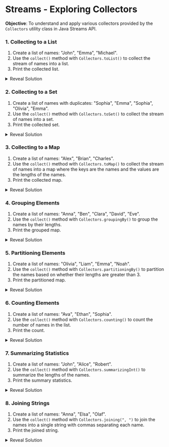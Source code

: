 # Streams - Exploring Collectors

__Objective__: To understand and apply various collectors provided by the `Collectors` utility class in Java Streams API.


### 1. Collecting to a List

1. Create a list of names: "John", "Emma", "Michael".
1. Use the `collect()` method with `Collectors.toList()` to collect the stream of names into a list.
1. Print the collected list.

<details>
<summary>Reveal Solution</summary>

```java
import java.util.Arrays;
import java.util.List;
import java.util.stream.Collectors;

public class CollectorsExample {
  public static void main(String[] args) {
    List<String> names = Arrays.asList("John", "Emma", "Michael");
    List<String> collectedList = names.stream().collect(Collectors.toList());
    System.out.println(collectedList); // [John, Emma, Michael]
  }
}
```
</details>


### 2. Collecting to a Set

1. Create a list of names with duplicates: "Sophia", "Emma", "Sophia", "Olivia", "Emma".
1. Use the `collect()` method with `Collectors.toSet()` to collect the stream of names into a set.
1. Print the collected set.

<details>
<summary>Reveal Solution</summary>

```java
import java.util.Arrays;
import java.util.List;
import java.util.Set;
import java.util.stream.Collectors;

public class CollectorsExample {
  public static void main(String[] args) {
    List<String> names = Arrays.asList("Sophia", "Emma", "Sophia", "Olivia");
    Set<String> collectedSet = names.stream().collect(Collectors.toSet());
    System.out.println(collectedSet); // [Sophia, Emma, Olivia]
  }
}
```
</details>


### 3. Collecting to a Map

1. Create a list of names: "Alex", "Brian", "Charles".
1. Use the `collect()` method with `Collectors.toMap()` to collect the stream of names into a map where the keys are the names and the values are the lengths of the names.
1. Print the collected map.

<details>
<summary>Reveal Solution</summary>

```java
import java.util.Arrays;
import java.util.List;
import java.util.Map;
import java.util.stream.Collectors;

public class CollectorsExample {
  public static void main(String[] args) {
    List<String> names = Arrays.asList("Alex", "Brian", "Charles");
    Map<String, Integer> nameLengthMap = names.stream()
        .collect(Collectors.toMap(name -> name, name -> name.length()));
    System.out.println(nameLengthMap); // {Alex=4, Brian=5, Charles=7}
  }
}
```
</details>


### 4. Grouping Elements

1. Create a list of names: "Anna", "Ben", "Clara", "David", "Eve".
1. Use the `collect()` method with `Collectors.groupingBy()` to group the names by their lengths.
1. Print the grouped map.

<details>
<summary>Reveal Solution</summary>

```java
import java.util.Arrays;
import java.util.List;
import java.util.Map;
import java.util.stream.Collectors;

public class CollectorsExample {
  public static void main(String[] args) {
    List<String> names = Arrays.asList("Anna", "Ben", "Clara", "David", "Eve");
    Map<Integer, List<String>> groupedByLength = names.stream()
        .collect(Collectors.groupingBy(String::length));
    System.out.println(groupedByLength); // {3=[Ben, Eve], 4=[Anna], 5=[Clara, David]}
  }
}
```
</details>


### 5. Partitioning Elements

1. Create a list of names: "Olivia", "Liam", "Emma", "Noah".
1. Use the `collect()` method with `Collectors.partitioningBy()` to partition the names based on whether their lengths are greater than 3.
1. Print the partitioned map.

<details>
<summary>Reveal Solution</summary>

```java
import java.util.Arrays;
import java.util.List;
import java.util.Map;
import java.util.stream.Collectors;

public class CollectorsExample {
  public static void main(String[] args) {
    List<String> names = Arrays.asList("Olivia", "Liam", "Emma", "Noah");
    Map<Boolean, List<String>> partitioned = names.stream()
        .collect(Collectors.partitioningBy(name -> name.length() > 3));
    System.out.println(partitioned); // {false=[Liam, Emma], true=[Olivia, Noah]}
  }
}
```
</details>


### 6. Counting Elements

1. Create a list of names: "Ava", "Ethan", "Sophia".
1. Use the `collect()` method with `Collectors.counting()` to count the number of names in the list.
1. Print the count.

<details>
<summary>Reveal Solution</summary>

```java
import java.util.Arrays;
import java.util.List;
import java.util.stream.Collectors;

public class CollectorsExample {
  public static void main(String[] args) {
    List<String> names = Arrays.asList("Ava", "Ethan", "Sophia");
    Long count = names.stream().collect(Collectors.counting());
    System.out.println(count); // 3
  }
}
```
</details>


### 7. Summarizing Statistics

1. Create a list of names: "John", "Alice", "Robert".
1. Use the `collect()` method with `Collectors.summarizingInt()` to summarize the lengths of the names.
1. Print the summary statistics.

<details>
<summary>Reveal Solution</summary>

```java
import java.util.Arrays;
import java.util.IntSummaryStatistics;
import java.util.List;
import java.util.stream.Collectors;

public class CollectorsExample {
  public static void main(String[] args) {
    List<String> names = Arrays.asList("John", "Alice", "Robert");
    IntSummaryStatistics stats = names.stream()
        .collect(Collectors.summarizingInt(String::length));
    System.out.println(stats);
    // IntSummaryStatistics{count=3, sum=15, min=4, average=5.000000, max=6}
  }
}
```
</details>


### 8. Joining Strings

1. Create a list of names: "Anna", "Elsa", "Olaf".
1. Use the `collect()` method with `Collectors.joining(", ")` to join the names into a single string with commas separating each name.
1. Print the joined string.

<details>
<summary>Reveal Solution</summary>

```java
import java.util.Arrays;
import java.util.List;
import java.util.stream.Collectors;

public class CollectorsExample {
  public static void main(String[] args) {
    List<String> names = Arrays.asList("Anna", "Elsa", "Olaf");
    String joined = names.stream().collect(Collectors.joining(", "));
    System.out.println(joined); // Anna, Elsa, Olaf
  }
}
```
</details>
